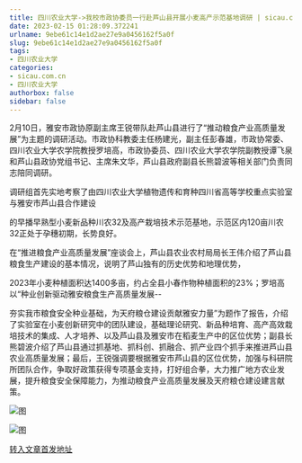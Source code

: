 ```yaml
---
title: 四川农业大学->我校市政协委员一行赴芦山县开展小麦高产示范基地调研 | sicau.com.cn
date: 2023-02-15 01:28:09.372241
urlname: 9ebe61c14e1d2ae27e9a0456162f5a0f
slug: 9ebe61c14e1d2ae27e9a0456162f5a0f
tags: 
- 四川农业大学
categories:
- sicau.com.cn
- 四川农业大学
authorbox: false
sidebar: false
---
```

2月10日，雅安市政协原副主席王锐带队赴芦山县进行了“推动粮食产业高质量发展”为主题的调研活动。市政协科教委主任杨建光，副主任彭春雄，市政协常委、四川农业大学农学院教授罗培高，市政协委员、四川农业大学农学院副教授谭飞泉和芦山县政协党组书记、主席朱文华，芦山县政府副县长熊碧波等相关部门负责同志陪同调研。

调研组首先实地考察了由四川农业大学植物遗传和育种四川省高等学校重点实验室与雅安市芦山县合作建设
<!--more-->
的早播早熟型小麦新品种川农32及高产栽培技术示范基地，示范区内120亩川农32正处于孕穗初期，长势良好。

在“推进粮食产业高质量发展”座谈会上，芦山县农业农村局局长王伟介绍了芦山县粮食生产建设的基本情况，说明了芦山独有的历史优势和地理优势，

2023年小麦种植面积达1400多亩，约占全县小春作物种植面积的23%；罗培高以“种业创新驱动雅安粮食生产高质量发展--

夯实我市粮食安全种业基础，为天府粮仓建设贡献雅安力量”为题作了报告，介绍了实验室在小麦创新研究中的团队建设，基础理论研究、新品种培育、高产高效栽培技术的集成、人才培养、以及芦山县及雅安市在稻麦生产中的区位优势；副县长熊碧波介绍了芦山县通过抓基地、抓科创、抓融合、抓产业四个抓手来推进芦山县农业高质量发展；最后，王锐强调要根据雅安市芦山县的区位优势，加强与科研院所团队合作，争取好政策获得专项基金支持，打好组合拳，大力推广地方农业发展，提升粮食安全保障能力，为推动粮食产业高质量发展及天府粮仓建设建言献策。

![图](https://news.sicau.edu.cn/__local/4/1C/99/55ECC96538F5899E19905922D1B_65F24993_65C7F.png)

![图](https://news.sicau.edu.cn/__local/A/89/14/D879316CD2EB3E8C24B5B30404E_335E30F5_20337.jpg)

[转入文章首发地址](https://news.sicau.edu.cn/info/1078/70993.htm)
